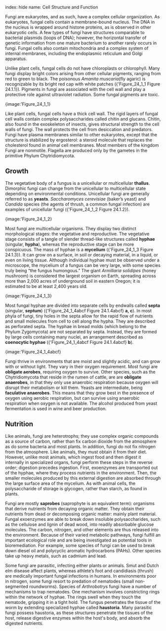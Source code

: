 index: hide
name: Cell Structure and Function

Fungi are eukaryotes, and as such, have a complex cellular organization. As eukaryotes, fungal cells contain a membrane-bound nucleus. The DNA in the nucleus is wrapped around histone proteins, as is observed in other eukaryotic cells. A few types of fungi have structures comparable to bacterial plasmids (loops of DNA); however, the horizontal transfer of genetic information from one mature bacterium to another rarely occurs in fungi. Fungal cells also contain mitochondria and a complex system of internal membranes, including the endoplasmic reticulum and Golgi apparatus.

Unlike plant cells, fungal cells do not have chloroplasts or chlorophyll. Many fungi display bright colors arising from other cellular pigments, ranging from red to green to black. The poisonous  *Amanita muscaria*(fly agaric) is recognizable by its bright red cap with white patches ({'Figure_24_1_1 Figure 24.1.1}). Pigments in fungi are associated with the cell wall and play a protective role against ultraviolet radiation. Some fungal pigments are toxic.


{image:'Figure_24_1_1}
        

Like plant cells, fungal cells have a thick cell wall. The rigid layers of fungal cell walls contain complex polysaccharides called chitin and glucans. Chitin, also found in the exoskeleton of insects, gives structural strength to the cell walls of fungi. The wall protects the cell from desiccation and predators. Fungi have plasma membranes similar to other eukaryotes, except that the structure is stabilized by ergosterol: a steroid molecule that replaces the cholesterol found in animal cell membranes. Most members of the kingdom Fungi are nonmotile. Flagella are produced only by the gametes in the primitive Phylum Chytridiomycota.

## Growth

The vegetative body of a fungus is a unicellular or multicellular  **thallus**. Dimorphic fungi can change from the unicellular to multicellular state depending on environmental conditions. Unicellular fungi are generally referred to as  **yeasts**.  *Saccharomyces cerevisiae* (baker’s yeast) and  *Candida* species (the agents of thrush, a common fungal infection) are examples of unicellular fungi ({'Figure_24_1_2 Figure 24.1.2}).


{image:'Figure_24_1_2}
        

Most fungi are multicellular organisms. They display two distinct morphological stages: the vegetative and reproductive. The vegetative stage consists of a tangle of slender thread-like structures called  **hyphae** (singular,  **hypha**), whereas the reproductive stage can be more conspicuous. The mass of hyphae is a  **mycelium** ({'Figure_24_1_3 Figure 24.1.3}). It can grow on a surface, in soil or decaying material, in a liquid, or even on living tissue. Although individual hyphae must be observed under a microscope, the mycelium of a fungus can be very large, with some species truly being “the fungus humongous.” The giant  *Armillaria solidipes* (honey mushroom) is considered the largest organism on Earth, spreading across more than 2,000 acres of underground soil in eastern Oregon; it is estimated to be at least 2,400 years old.


{image:'Figure_24_1_3}
        

Most fungal hyphae are divided into separate cells by endwalls called  **septa** (singular,  **septum**) ({'Figure_24_1_4abcf Figure 24.1.4abcf} **a, c**). In most phyla of fungi, tiny holes in the septa allow for the rapid flow of nutrients and small molecules from cell to cell along the hypha. They are described as perforated septa. The hyphae in bread molds (which belong to the Phylum Zygomycota) are not separated by septa. Instead, they are formed by large cells containing many nuclei, an arrangement described as  **coenocytic hyphae** ({'Figure_24_1_4abcf Figure 24.1.4abcf} **b**).


{image:'Figure_24_1_4abcf}
        

Fungi thrive in environments that are moist and slightly acidic, and can grow with or without light. They vary in their oxygen requirement. Most fungi are  **obligate aerobes**, requiring oxygen to survive. Other species, such as the Chytridiomycota that reside in the rumen of cattle, are are  **obligate anaerobes**, in that they only use anaerobic respiration because oxygen will disrupt their metabolism or kill them.  Yeasts are intermediate, being  **faculative anaerobes**. This means that they grow best in the presence of oxygen using aerobic respiration, but can survive using anaerobic respiration when oxygen is not available. The alcohol produced from yeast fermentation is used in wine and beer production.

## Nutrition

Like animals, fungi are heterotrophs; they use complex organic compounds as a source of carbon, rather than fix carbon dioxide from the atmosphere as do some bacteria and most plants. In addition, fungi do not fix nitrogen from the atmosphere. Like animals, they must obtain it from their diet. However, unlike most animals, which ingest food and then digest it internally in specialized organs, fungi perform these steps in the reverse order; digestion precedes ingestion. First, exoenzymes are transported out of the hyphae, where they process nutrients in the environment. Then, the smaller molecules produced by this external digestion are absorbed through the large surface area of the mycelium. As with animal cells, the polysaccharide of storage is glycogen, rather than starch, as found in plants.

Fungi are mostly  **saprobes** (saprophyte is an equivalent term): organisms that derive nutrients from decaying organic matter. They obtain their nutrients from dead or decomposing organic matter: mainly plant material. Fungal exoenzymes are able to break down insoluble polysaccharides, such as the cellulose and lignin of dead wood, into readily absorbable glucose molecules. The carbon, nitrogen, and other elements are thus released into the environment. Because of their varied metabolic pathways, fungi fulfill an important ecological role and are being investigated as potential tools in bioremediation. For example, some species of fungi can be used to break down diesel oil and polycyclic aromatic hydrocarbons (PAHs). Other species take up heavy metals, such as cadmium and lead.

Some fungi are parasitic, infecting either plants or animals. Smut and Dutch elm disease affect plants, whereas athlete’s foot and candidiasis (thrush) are medically important fungal infections in humans. In environments poor in nitrogen, some fungi resort to predation of nematodes (small non-segmented roundworms). Species of  *Arthrobotrys* fungi have a number of mechanisms to trap nematodes. One mechanism involves constricting rings within the network of hyphae. The rings swell when they touch the nematode, gripping it in a tight hold. The fungus penetrates the tissue of the worm by extending specialized hyphae called  **haustoria**. Many parasitic fungi possess haustoria, as these structures penetrate the tissues of the host, release digestive enzymes within the host's body, and absorb the digested nutrients.   
